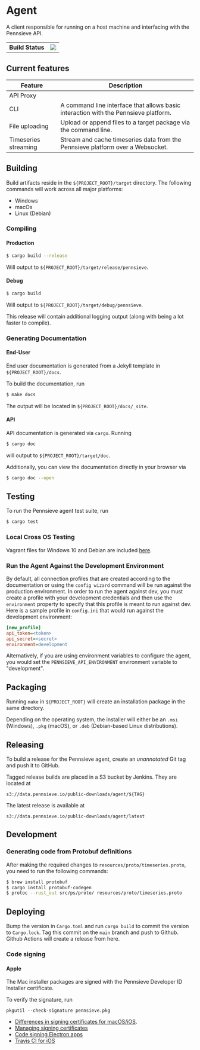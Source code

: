 # Agent

A client responsible for running on a host machine and interfacing with the Pennsieve API.

<table>
    <tr>
        <td><strong>Build Status</strong></td>
        <td><img src="https://github.com/Pennsieve/agent/workflows/Testing/badge.svg"></img></td>
    </tr>
</table>

## Current features

| Feature              | Description                                                                         |
| -------------------- | ----------------------------------------------------------------------------------- |
| API Proxy            |                                                                                     |
| CLI                  | A command line interface that allows basic interaction with the Pennsieve platform. |
| File uploading       | Upload or append files to a target package via the command line.                    |
| Timeseries streaming | Stream and cache timeseries data from the Pennsieve platform over a Websocket.      |

## Building

Build artifacts reside in the `${PROJECT_ROOT}/target` directory. The following
commands will work across all major platforms:

- Windows
- macOs
- Linux (Debian)

### Compiling

#### Production

```bash
$ cargo build --release
```

Will output to `${PROJECT_ROOT}/target/release/pennsieve`.

#### Debug

```bash
$ cargo build
```

Will output to `${PROJECT_ROOT}/target/debug/pennsieve`.

This release will contain additional logging output (along with being a lot
faster to compile).

### Generating Documentation

#### End-User

End user documentation is generated from a Jekyll template in `${PROJECT_ROOT}/docs`.

To build the documentation, run

```bash
$ make docs
```

The output will be located in `${PROJECT_ROOT}/docs/_site`.

#### API

API documentation is generated via `cargo`. Running

```bash
$ cargo doc
```

will output to `${PROJECT_ROOT}/target/doc`.

Additionally, you can view the documentation directly in your browser via

```bash
$ cargo doc --open
```

## Testing

To run the Pennsieve agent test suite, run

```bash
$ cargo test
```

### Local Cross OS Testing

Vagrant files for Windows 10 and Debian are included [here](https://github.com/Pennsieve/agent-tools/tree/master/vagrant).

### Run the Agent Against the Development Environment

By default, all connection profiles that are created according to the documentation or using the `config wizard` command will be run against the production environment. In order to run the agent against dev, you must create a profile with your development credentials and then use the `environment` property to specify that this profile is meant to run against dev. Here is a sample profile in `config.ini` that would run against the development environment:

```ini
[new_profile]
api_token=<token>
api_secret=<secret>
environment=development
```

Alternatively, if you are using environment variables to configure the agent, you would set the `PENNSIEVE_API_ENVIRONMENT` environment variable to "development".

## Packaging

Running `make` in `${PROJECT_ROOT}` will create an installation package in the
same directory.

Depending on the operating system, the installer will either be an
`.msi` (Windows), `.pkg` (macOS), or `.deb` (Debian-based Linux distributions).


## Releasing

To build a release for the Pennsieve agent, create an _unannotated_ Git tag and
push it to GitHub.

Tagged release builds are placed in a S3 bucket by Jenkins. They are located
at

```
s3://data.pennsieve.io/public-downloads/agent/${TAG}
```

The latest release is available at

```
s3://data.pennsieve.io/public-downloads/agent/latest
```

## Development

### Generating code from Protobuf definitions

After making the required changes to `resources/proto/timeseries.proto`, you need to run the following commands:

```bash
$ brew install protobuf
$ cargo install protobuf-codegen
$ protoc --rust_out src/ps/proto/ resources/proto/timeseries.proto
```

## Deploying

Bump the version in `Cargo.toml` and run `cargo build` to commit the version to
`Cargo.lock`. Tag this commit on the `main` branch and push to Github. Github
Actions will create a release from here.

### Code signing

#### Apple

The Mac installer packages are signed with the Pennsieve Developer ID Installer
certificate.

To verify the signature, run

```
pkgutil --check-signature pennsieve.pkg
```

- [Differences in signing certificates for macOS/iOS](http://jay0lu.github.io/2017/10/17/Apple-Mac-Certificate.html).
- [Managing signing certificates](https://help.apple.com/xcode/mac/current/#/dev154b28f09)
- [Code signing Electron apps](https://www.jviotti.com/2016/03/16/how-to-code-sign-os-x-electron-apps-in-travis-ci.html)
- [Travis CI for iOS](https://www.objc.io/issues/6-build-tools/travis-ci/)
